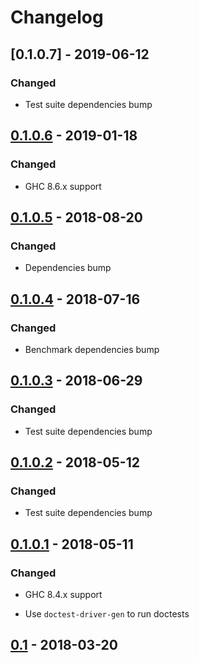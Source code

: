 # Changelog

## [0.1.0.7] - 2019-06-12

### Changed

- Test suite dependencies bump

## [0.1.0.6] - 2019-01-18

### Changed

- GHC 8.6.x support

## [0.1.0.5] - 2018-08-20

### Changed

- Dependencies bump

## [0.1.0.4] - 2018-07-16

### Changed

- Benchmark dependencies bump

## [0.1.0.3] - 2018-06-29

### Changed

- Test suite dependencies bump

## [0.1.0.2] - 2018-05-12

### Changed

- Test suite dependencies bump

## [0.1.0.1] - 2018-05-11

### Changed

- GHC 8.4.x support

- Use `doctest-driver-gen` to run doctests

## [0.1] - 2018-03-20

[0.1.0.6]: https://github.com/dzhus/csg/compare/0.1.0.6...0.1.0.7
[0.1.0.6]: https://github.com/dzhus/csg/compare/0.1.0.5...0.1.0.6
[0.1.0.5]: https://github.com/dzhus/csg/compare/0.1.0.4...0.1.0.5
[0.1.0.4]: https://github.com/dzhus/csg/compare/0.1.0.3...0.1.0.4
[0.1.0.3]: https://github.com/dzhus/csg/compare/0.1.0.2...0.1.0.3
[0.1.0.2]: https://github.com/dzhus/csg/compare/0.1.0.1...0.1.0.2
[0.1.0.1]: https://github.com/dzhus/csg/compare/0.1...0.1.0.1
[0.1]: https://github.com/dzhus/csg/tree/0.1
